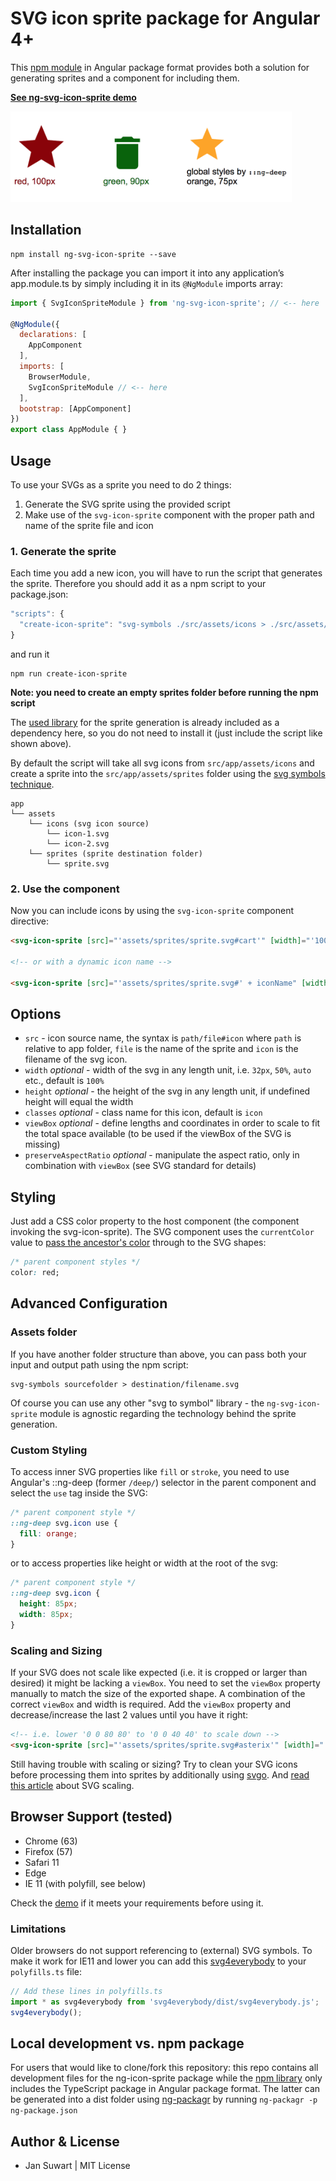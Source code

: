 # SVG icon sprite package for Angular 4+

This [npm module](https://www.npmjs.com/package/ng-svg-icon-sprite) in Angular package format provides both
a solution for generating sprites and a component for including them.

<a href="https://jannicz.github.io/ng-svg-icon-sprite/">
  <strong>See ng-svg-icon-sprite demo</strong>
</a>

<p>
  <img src="svg-icon-sprite-example.png" width="450" alt=""/>
</p>

## Installation

```
npm install ng-svg-icon-sprite --save
```

After installing the package you can import it into any application’s app.module.ts by simply including it in its
`@NgModule` imports array:

```javascript
import { SvgIconSpriteModule } from 'ng-svg-icon-sprite'; // <-- here

@NgModule({
  declarations: [
    AppComponent
  ],
  imports: [
    BrowserModule,
    SvgIconSpriteModule // <-- here
  ],
  bootstrap: [AppComponent]
})
export class AppModule { }
```

## Usage

To use your SVGs as a sprite you need to do 2 things:

1. Generate the SVG sprite using the provided script
2. Make use of the `svg-icon-sprite` component with the proper path and name of the sprite file and icon

### 1. Generate the sprite

Each time you add a new icon, you will have to run the script that generates the sprite. Therefore you should add it as
a npm script to your package.json:

```javascript
"scripts": {
  "create-icon-sprite": "svg-symbols ./src/assets/icons > ./src/assets/sprites/sprite.svg"
}
```

and run it

```
npm run create-icon-sprite
```

__Note: you need to create an empty sprites folder before running the npm script__

The [used library](https://www.npmjs.com/package/svg-symbols) for the sprite generation is already included as a
dependency here, so you do not need to install it (just include the script like shown above).

By default the script will take all svg icons from `src/app/assets/icons` and create a sprite into the
`src/app/assets/sprites` folder using the [svg symbols technique](https://css-tricks.com/svg-symbol-good-choice-icons/).

```
app
└── assets
    └── icons (svg icon source)
        └── icon-1.svg
        └── icon-2.svg
    └── sprites (sprite destination folder)
        └── sprite.svg
```

### 2. Use the component

Now you can include icons by using the `svg-icon-sprite` component directive:

```html
<svg-icon-sprite [src]="'assets/sprites/sprite.svg#cart'" [width]="'100px'" [classes]="'my-icon-class'"></svg-icon-sprite>

<!-- or with a dynamic icon name -->

<svg-icon-sprite [src]="'assets/sprites/sprite.svg#' + iconName" [width]="'100%'"></svg-icon-sprite>
```

## Options

- `src` - icon source name, the syntax is `path/file#icon` where `path` is relative to app folder, `file` is
the name of the sprite and `icon` is the filename of the svg icon.
- `width` *optional* - width of the svg in any length unit, i.e. `32px`, `50%`, `auto` etc., default is `100%`
- `height` *optional* - the height of the svg in any length unit, if undefined height will equal the width
- `classes` *optional* - class name for this icon, default is `icon`
- `viewBox` *optional* - define lengths and coordinates in order to scale to fit the total space available (to be used if the viewBox of the SVG is missing)
- `preserveAspectRatio` *optional* - manipulate the aspect ratio, only in combination with `viewBox` (see SVG standard for details)

## Styling

Just add a CSS color property to the host component (the component invoking the svg-icon-sprite). The SVG component uses
the `currentColor` value to [pass the ancestor's color](https://css-tricks.com/cascading-svg-fill-color) through to the SVG shapes:

```css
/* parent component styles */
color: red;
```

## Advanced Configuration

### Assets folder

If you have another folder structure than above, you can pass both your input and output path using the npm script:

```
svg-symbols sourcefolder > destination/filename.svg
```

Of course you can use any other "svg to symbol" library - the `ng-svg-icon-sprite` module is agnostic regarding the
technology behind the sprite generation.

### Custom Styling

To access inner SVG properties like `fill` or `stroke`, you need to use Angular's ::ng-deep (former `/deep/`) selector in
the parent component and select the `use` tag inside the SVG:

```css
/* parent component style */
::ng-deep svg.icon use {
  fill: orange;
}
```

or to access properties like height or width at the root of the svg:

```css
/* parent component style */
::ng-deep svg.icon {
  height: 85px;
  width: 85px;
}
```

### Scaling and Sizing

If your SVG does not scale like expected (i.e. it is cropped or larger than desired) it might be lacking a `viewBox`.
You need to set the `viewBox` property manually to match the size of the exported shape. A combination of the correct
`viewBox` and width is required. Add the `viewBox` property and decrease/increase the last 2 values until you have it right:

```html
<!-- i.e. lower '0 0 80 80' to '0 0 40 40' to scale down -->
<svg-icon-sprite [src]="'assets/sprites/sprite.svg#asterix'" [width]="'40px'" [viewBox]="'0 0 80 80'"></svg-icon-sprite>
```

Still having trouble with scaling or sizing? Try to clean your SVG icons before processing them into sprites by
additionally using [svgo](https://www.npmjs.com/package/svgo). And [read this article](https://css-tricks.com/scale-svg/)
about SVG scaling.

## Browser Support (tested)
- Chrome (63)
- Firefox (57)
- Safari 11
- Edge
- IE 11 (with polyfill, see below)

Check the [demo](https://jannicz.github.io/ng-svg-icon-sprite/) if it meets your requirements before using it.

### Limitations

Older browsers do not support referencing to (external) SVG symbols. To make it work for IE11 and lower you can add this
[svg4everybody](https://github.com/jonathantneal/svg4everybody) to your `polyfills.ts` file:

```javascript
// Add these lines in polyfills.ts
import * as svg4everybody from 'svg4everybody/dist/svg4everybody.js';
svg4everybody();
```

## Local development vs. npm package

For users that would like to clone/fork this repository: this repo contains all development files for the ng-icon-sprite
package while the [npm library](https://www.npmjs.com/package/ng-svg-icon-sprite) only includes the TypeScript package
in Angular package format. The latter can be generated into a dist folder using [ng-packagr](https://www.npmjs.com/package/ng-packagr)
by running `ng-packagr -p ng-package.json`

## Author & License
- Jan Suwart | MIT License

